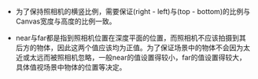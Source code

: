 * 为了保持照相机的横竖比例，需要保证(right - left)与(top - bottom)的比例与Canvas宽度与高度的比例一致。

* near与far都是指到照相机位置在深度平面的位置，而照相机不应该拍摄到其后方的物体，因此这两个值应该均为正值。为了保证场景中的物体不会因为太近或太远而被照相机忽略，一般near的值设置得较小，far的值设置得较大，具体值视场景中物体的位置等决定。
